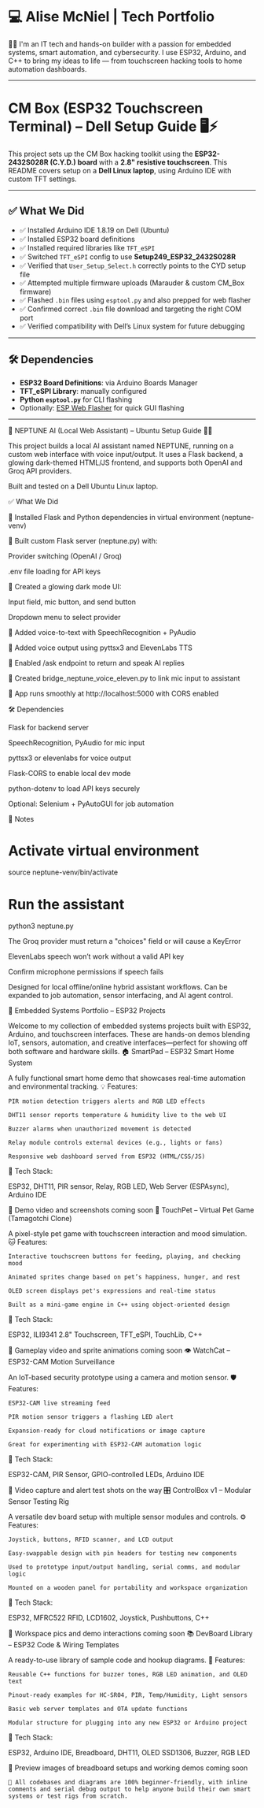 # 💻 Alise McNiel | Tech Portfolio

👋🏾 I'm an IT tech and hands-on builder with a passion for embedded systems, smart automation, and cybersecurity. I use ESP32, Arduino, and C++ to bring my ideas to life — from touchscreen hacking tools to home automation dashboards.

---

# CM Box (ESP32 Touchscreen Terminal) – Dell Setup Guide 🖥️⚡

This project sets up the CM Box hacking toolkit using the **ESP32-2432S028R (C.Y.D.) board** with a **2.8" resistive touchscreen**. This README covers setup on a **Dell Linux laptop**, using Arduino IDE with custom TFT settings.

---

## ✅ What We Did

- ✅ Installed Arduino IDE 1.8.19 on Dell (Ubuntu)
- ✅ Installed ESP32 board definitions
- ✅ Installed required libraries like `TFT_eSPI`
- ✅ Switched `TFT_eSPI` config to use **Setup249_ESP32_2432S028R**
- ✅ Verified that `User_Setup_Select.h` correctly points to the CYD setup file
- ✅ Attempted multiple firmware uploads (Marauder & custom CM_Box firmware)
- ✅ Flashed `.bin` files using `esptool.py` and also prepped for web flasher
- ✅ Confirmed correct `.bin` file download and targeting the right COM port
- ✅ Verified compatibility with Dell’s Linux system for future debugging

---

## 🛠 Dependencies

- **ESP32 Board Definitions**: via Arduino Boards Manager  
- **TFT_eSPI Library**: manually configured
- **Python `esptool.py`** for CLI flashing
- Optionally: [ESP Web Flasher](https://esphome.github.io/esp-web-tools/) for quick GUI flashing

---

 🤖 NEPTUNE AI (Local Web Assistant) – Ubuntu Setup Guide 🤖🔫

This project builds a local AI assistant named NEPTUNE, running on a custom web interface with voice input/output. It uses a Flask backend, a glowing dark-themed HTML/JS frontend, and supports both OpenAI and Groq API providers.

Built and tested on a Dell Ubuntu Linux laptop.

✅ What We Did

🔳 Installed Flask and Python dependencies in virtual environment (neptune-venv)

🔳 Built custom Flask server (neptune.py) with:

Provider switching (OpenAI / Groq)

.env file loading for API keys

🔳 Created a glowing dark mode UI:

Input field, mic button, and send button

Dropdown menu to select provider

🔳 Added voice-to-text with SpeechRecognition + PyAudio

🔳 Added voice output using pyttsx3 and ElevenLabs TTS

🔳 Enabled /ask endpoint to return and speak AI replies

🔳 Created bridge_neptune_voice_eleven.py to link mic input to assistant

🔳 App runs smoothly at http://localhost:5000 with CORS enabled

🛠 Dependencies

Flask for backend server

SpeechRecognition, PyAudio for mic input

pyttsx3 or elevenlabs for voice output

Flask-CORS to enable local dev mode

python-dotenv to load API keys securely

Optional: Selenium + PyAutoGUI for job automation

🧠 Notes

# Activate virtual environment
source neptune-venv/bin/activate

# Run the assistant
python3 neptune.py

The Groq provider must return a "choices" field or will cause a KeyError

ElevenLabs speech won’t work without a valid API key

Confirm microphone permissions if speech fails

Designed for local offline/online hybrid assistant workflows. Can be expanded to job automation, sensor interfacing, and AI agent control.


🔧 Embedded Systems Portfolio – ESP32 Projects

Welcome to my collection of embedded systems projects built with ESP32, Arduino, and touchscreen interfaces. These are hands-on demos blending IoT, sensors, automation, and creative interfaces—perfect for showing off both software and hardware skills.
🏠 SmartPad – ESP32 Smart Home System

A fully functional smart home demo that showcases real-time automation and environmental tracking.
💡 Features:

    PIR motion detection triggers alerts and RGB LED effects

    DHT11 sensor reports temperature & humidity live to the web UI

    Buzzer alarms when unauthorized movement is detected

    Relay module controls external devices (e.g., lights or fans)

    Responsive web dashboard served from ESP32 (HTML/CSS/JS)

🧰 Tech Stack:

ESP32, DHT11, PIR sensor, Relay, RGB LED, Web Server (ESPAsync), Arduino IDE

📸 Demo video and screenshots coming soon
🐾 TouchPet – Virtual Pet Game (Tamagotchi Clone)

A pixel-style pet game with touchscreen interaction and mood simulation.
🐱 Features:

    Interactive touchscreen buttons for feeding, playing, and checking mood

    Animated sprites change based on pet’s happiness, hunger, and rest

    OLED screen displays pet's expressions and real-time status

    Built as a mini-game engine in C++ using object-oriented design

🧰 Tech Stack:

ESP32, ILI9341 2.8" Touchscreen, TFT_eSPI, TouchLib, C++

📸 Gameplay video and sprite animations coming soon
👁️ WatchCat – ESP32-CAM Motion Surveillance

An IoT-based security prototype using a camera and motion sensor.
🛡️ Features:

    ESP32-CAM live streaming feed

    PIR motion sensor triggers a flashing LED alert

    Expansion-ready for cloud notifications or image capture

    Great for experimenting with ESP32-CAM automation logic

🧰 Tech Stack:

ESP32-CAM, PIR Sensor, GPIO-controlled LEDs, Arduino IDE

📸 Video capture and alert test shots on the way
🎛️ ControlBox v1 – Modular Sensor Testing Rig

A versatile dev board setup with multiple sensor modules and controls.
⚙️ Features:

    Joystick, buttons, RFID scanner, and LCD output

    Easy-swappable design with pin headers for testing new components

    Used to prototype input/output handling, serial comms, and modular logic

    Mounted on a wooden panel for portability and workspace organization

🧰 Tech Stack:

ESP32, MFRC522 RFID, LCD1602, Joystick, Pushbuttons, C++

📸 Workspace pics and demo interactions coming soon
📚 DevBoard Library – ESP32 Code & Wiring Templates

A ready-to-use library of sample code and hookup diagrams.
🧩 Features:

    Reusable C++ functions for buzzer tones, RGB LED animation, and OLED text

    Pinout-ready examples for HC-SR04, PIR, Temp/Humidity, Light sensors

    Basic web server templates and OTA update functions

    Modular structure for plugging into any new ESP32 or Arduino project

🧰 Tech Stack:

ESP32, Arduino IDE, Breadboard, DHT11, OLED SSD1306, Buzzer, RGB LED

📸 Preview images of breadboard setups and working demos coming soon

    💬 All codebases and diagrams are 100% beginner-friendly, with inline comments and serial debug output to help anyone build their own smart systems or test rigs from scratch.
